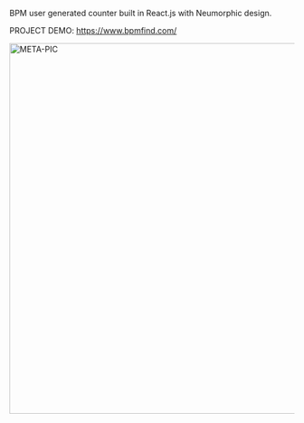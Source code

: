 
BPM user generated counter built in React.js with Neumorphic design.

PROJECT DEMO: https://www.bpmfind.com/




<img width="656" alt="META-PIC" src="https://user-images.githubusercontent.com/104800775/231772915-fb85a903-5cd6-4f63-ac4d-81fca7e2c578.png">
